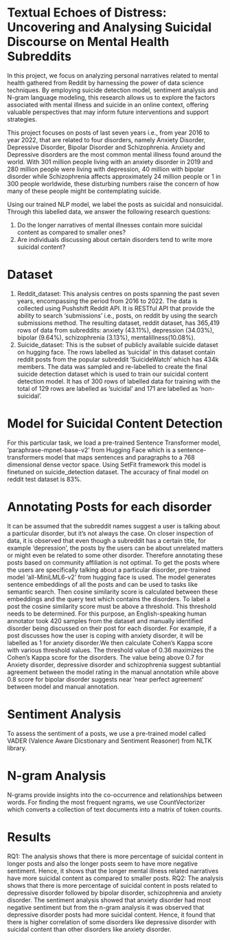# Textual Echoes of Distress: Uncovering and Analysing Suicidal Discourse on Mental Health Subreddits
In this project, we focus on analyzing personal narratives related to mental health gathered from Reddit by harnessing the power of data science techniques. By employing suicide detection model, sentiment analysis and N-gram language modeling, this research allows us to explore the factors associated with mental illness and suicide in an online context, offering valuable perspectives that may inform future interventions and support strategies.

This project focuses on posts of last seven years i.e., from year 2016 to year 2022, that are related to four disorders, namely Anxiety Disorder, Depressive Disorder, Bipolar Disorder and Schizophrenia. Anxiety and Depressive disorders are the most common mental illness found around the world. With 301 million people living with an anxiety disorder in 2019 and 280 million people were living with depression, 40 million with bipolar disorder while Schizophrenia affects approximately 24 million people or 1 in 300 people worldwide, these disturbing numbers raise the concern of how many of these people might be contemplating suicide.

Using our trained NLP model, we label the posts as suicidal and nonsuicidal. Through this labelled data, we answer the following research questions:
1) Do the longer narratives of mental illnesses contain more suicidal content as compared to smaller ones?
2) Are individuals discussing about certain disorders tend to write more suicidal content?

# Dataset
1) Reddit_dataset: This analysis centres on posts spanning the past seven years, encompassing the period from 2016 to 2022. The data is collected using Pushshift Reddit API. It is RESTful API that provide the ability to search ‘submissions’ i.e., posts, on reddit by using the search submissions method. The resulting dataset, reddit dataset, has 365,419 rows of data from subreddits: anxiety (43.11%), depression (34.03%), bipolar (9.64%), schizophrenia (3.13%), mentalillness(10.08%).
2) Suicide_dataset: This is the subset of publicly available suicide dataset on hugging face. The rows labelled as ’suicidal’ in this dataset contain reddit posts from the popular subreddit ’SuicideWatch’ which has 434k members. The data was sampled and re-labelled to create the final suicide detection dataset which is used to train our suicidal content detection model. It has of 300 rows of labelled data for training with the total of 129 rows are labelled as ’suicidal’ and 171 are labelled as ’non-suicidal’.

# Model for Suicidal Content Detection
For this particular task, we load a pre-trained Sentence Transformer model, ‘paraphrase-mpnet-base-v2’ from Hugging Face which is a sentence-transformers model that maps sentences and paragraphs to a 768 dimensional dense vector space. Using SetFit framework this model is finetuned on suicide_detection dataset. The accuracy of final model on reddit test dataset is 83%.

# Annotating Posts for each disorder
It can be assumed that the subreddit names suggest a user is talking about a particular disorder, but it’s not always the case. On closer inspection of data, it is observed that even though a subreddit has a certain title, for example ‘depression’, the posts by the users can be about unrelated matters or might even be related to some other disorder. Therefore annotating these posts based on community affiliation is not optimal.
To get the posts where the users are specifically talking about a particular disorder, pre-trained model ‘all-MiniLML6-v2’ from hugging face is used. The model generates
sentence embeddings of all the posts and can be used to tasks like semantic search. Then cosine similarity score is calculated between these embeddings and the query text which contains the disorders.
To label a post the cosine similarity score must be above a threshold. This threshold needs to be determined. For this purpose, an English-speaking human annotator took 420 samples from the dataset and manually identified disorder being discussed on their post for each disorder. For example, if a post discusses how the user is coping with anxiety disorder, it will be labelled as 1 for anxiety disorder.We then calculate Cohen’s Kappa score with various threshold values. The threshold value of 0.36 maximizes the Cohen’s Kappa score for the disorders. The value being above 0.7 for Anxiety disorder, depressive disorder and schizophrenia suggest subtantial agreement between the
model rating in the manual annotation while above 0.8 score for bipolar disorder suggests near ’near perfect agreement’ between model and manual annotation.

# Sentiment Analysis
To assess the sentiment of a posts, we use a pre-trained model called VADER (Valence Aware Dicstionary and Sentiment Reasoner) from NLTK library.

# N-gram Analysis
N-grams provide insights into the co-occurrence and relationships between words. For finding the most frequent ngrams, we use CountVectorizer which converts a collection of
text documents into a matrix of token counts.

# Results
RQ1: The analysis shows that there is more percentage of suicidal content in longer posts and also the longer posts seem to have more negative sentiment. Hence, it shows that the longer mental illness related narratives have more suicidal content as compared to smaller posts.
RQ2: The analysis shows that there is more percentage of suicidal content in posts related to depressive disorder followed by bipolar disorder, schizophrenia and anxiety disorder. The sentiment analysis showed that anxiety disorder had most negative sentiment but from the n-gram analysis it was observed that depressive disorder posts had more suicidal content. Hence, it found that there is higher correlation of some disorders like depressive disorder with suicidal content than other disorders like anxiety disorder.

